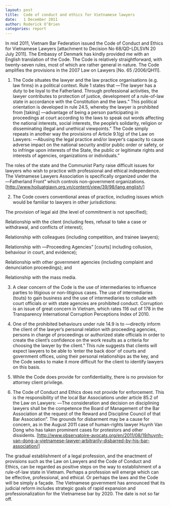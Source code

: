 ```yaml
---
layout: post
title:  Code of conduct and ethics for Vietnamese lawyers
date:   1 December 2011
author: Roderick O‘Brien
categories: report
---
```


In mid 2011, Vietnam Bar Federation issued the Code of Conduct and Ethics for Vietnamese Lawyers [attachment to Decision No 68/QD-LDLSVN 20 July 2011]. The Embassy of Denmark has kindly provided me with an English translation of the Code. The Code is relatively straightforward, with twenty-seven rules, most of which are rather general in nature. The Code amplifies the provisions in the 2007 Law on Lawyers [No. 65 /2006/QH11].

1. The Code situates the lawyer and the law practice organisations (e.g. law firms) in a political context. Rule 1 states that ―The lawyer has a duty to be loyal to the Fatherland. Through professional activities, the lawyer contributes to protection of justice, development of a rule-of-law state in accordance with the Constitution and the laws.” This political orientation is developed in rule 24.5, whereby the lawyer is prohibited from [taking] ―advantage of being a person participating in proceedings at court according to the laws to speak out words affecting the national interests, social interests, the people‘s solidarity, religion or disseminating illegal and unethical viewpoints.” The Code simply repeats in another way the provisions of Article 9.1(g) of the Law on Lawyers: ―Abusing the legal practice and/or lawyer‘s capacity to cause adverse impact on the national security and/or public order or safety, or to infringe upon interests of the State, the public or legitimate rights and interests of agencies, organizations or individuals.”

The roles of the state and the Communist Party raise difficult issues for lawyers who wish to practice with professional and ethical independence. The Vietnamese Lawyers Association is specifically organized under the ―Fatherland Front” which controls non-government organizations. [http://www.hoiluatgiavn.org.vn/content/view/39/98/lang,english/]

2. The Code covers conventional areas of practice, including issues which would be familiar to lawyers in other jurisdictions:

The provision of legal aid (the level of commitment is not specified);

Relationship with the client (including fees, refusal to take a case or withdrawal, and conflicts of interest);

Relationship with colleagues (including competition, and trainee lawyers);

Relationship with ―Proceeding Agencies” [courts] including collusion, behaviour in court, and evidence);

Relationship with other government agencies (including complaint and denunciation proceedings); and

Relationship with the mass media.

3. A clear concern of the Code is the use of intermediaries to influence parties to litigious or non-litigious cases. The use of intermediaries (touts) to gain business and the use of intermediaries to collude with court officials or with state agencies are prohibited conduct. Corruption is an issue of great concern in Vietnam, which rates 116 out of 178 in the Transparency International Corruption Perceptions Index of 2010.

4. One of the prohibited behaviours under rule 14.9 is to ―directly inform the client of the lawyer‘s personal relation with proceeding agencies, persons in charge of proceedings or authorized state officials in order to create the client‘s confidence on the work results as a criteria for choosing the lawyer by the client.” This rule suggests that clients will expect lawyers to be able to ‘enter the back door‘ of courts and government offices, using their personal relationships as the key, and the Code seeks to make it more difficult for the client to identify lawyers on this basis.

5. While the Code does provide for confidentiality, there is no provision for attorney client privilege.

6. The Code of Conduct and Ethics does not provide for enforcement. This is the responsibility of the local Bar Associations under article 85.2 of the Law on Lawyers: ―The consideration and decision on disciplining lawyers shall be the competence the Board of Management of the Bar Association at the request of the Reward and Discipline Council of that Bar Association”. The grounds for disbarment may be a cause for concern, as in the August 2011 case of human-rights lawyer Huynh Van Dong who has taken prominent cases for protestors and other dissidents. [http://www.observatoire-avocats.org/en/2011/08/19/huynh-van-dong-a-vietnamese-lawyer-arbitrarily-disbarred-by-his-bar-association/]

The gradual establishment of a legal profession, and the enactment of provisions such as the Law on Lawyers and the Code of Conduct and Ethics, can be regarded as positive steps on the way to establishment of a rule-of-law state in Vietnam. Perhaps a profession will emerge which can be effective, professional, and ethical. Or perhaps the laws and the Code will be simply a façade. The Vietnamese government has announced that its judicial reform includes strategic goals of rapid expansion and professionalization for the Vietnamese bar by 2020. The date is not so far off.
